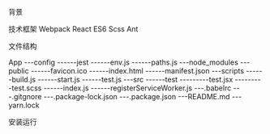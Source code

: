 背景

技术框架
Webpack
React
ES6
Scss
Ant

文件结构

App
---config
------jest
------env.js
------paths.js
---node_modules
---public
------favicon.ico
------index.html
------manifest.json
---scripts
------build.js
------start.js
------test.js
---src
------test
---------test.jsx
---------test.scss
------index.js
------registerServiceWorker.js
---.babelrc
---.gitgnore
---.package-lock.json
---.package.json
---README.md
---yarn.lock

安装运行

